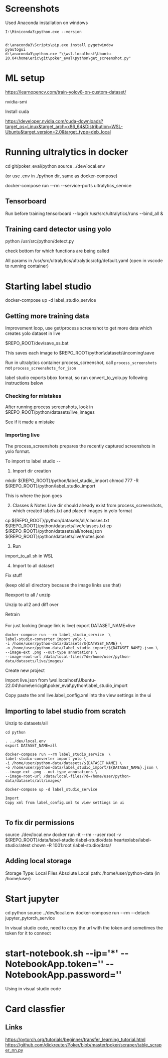 # Screenshots 

Used Anaconda installation on windows

```
I:\Miniconda3\python.exe --version


d:\anaconda3\Scripts\pip.exe install pygetwindow
pyautogui
d:\anaconda3\python.exe "\\wsl.localhost\Ubuntu-20.04\home\eric\git\poker_eval\python\get_screenshot.py"
```

# ML setup

https://learnopencv.com/train-yolov8-on-custom-dataset/


nvidia-smi

Install cuda

https://developer.nvidia.com/cuda-downloads?target_os=Linux&target_arch=x86_64&Distribution=WSL-Ubuntu&target_version=2.0&target_type=deb_local


# Running ultralytics in docker

cd git/poker_eval/python
source ../dev/local.env

(or use .env in ./python dir, same as docker-compose)

docker-compose run --rm --service-ports ultralytics_service

## Tensorboard 

Run before training
tensorboard --logdir /usr/src/ultralytics/runs --bind_all & 

## Training card detector using yolo

python /usr/src/python/detect.py

check bottom for which functions are being called

All params in /usr/src/ultralytics/ultralytics/cfg/default.yaml (open in vscode to running container)


# Starting label studio

docker-compose up -d label_studio_service

## Getting more training data

Improvement loop, use get/process screenshot to get more data
which creates yolo dataset in live

$REPO_ROOT/dev/save_ss.bat

This saves each image to $REPO_ROOT\python\datasets\incoming\save

Run in ultralytics container process_screenshot,
call `process_screenshots` not `process_screenshots_for_json`

label studio exports bbox format, so
run convert_to_yolo.py following instructions below

### Checking for mistakes

After running process screenshots, look in $REPO_ROOT/python/datasets/live_images

See if it made a mistake

### Importing live

The process_screenshots prepares the recently captured screenshots in yolo format.

To import to label studio --

1. Import dir creation

mkdir ${REPO_ROOT}/python/label_studio_import
chmod 777 -R ${REPO_ROOT}/python/label_studio_import

This is where the json goes

2.  Classes & Notes 
Live dir should already exist from process_screenshots, which created labels.txt and placed images in yolo format

cp ${REPO_ROOT}/python/datasets/all/classes.txt ${REPO_ROOT}/python/datasets/live/classes.txt 
cp ${REPO_ROOT}/python/datasets/all/notes.json ${REPO_ROOT}/python/datasets/live/notes.json

3.  Run

import_to_all.sh in WSL

4.  Import to all dataset

Fix stuff

(keep old all directory because the image links use that)

Reexport to all / unzip

Unzip to all2 and diff over

Retrain

####
For just looking (image link is live)
export DATASET_NAME=live
```
docker-compose run --rm label_studio_service  \
label-studio-converter import yolo \
-i /home/user/python-data/datasets/${DATASET_NAME} \
-o /home/user/python-data/label_studio_import/${DATASET_NAME}.json \
--image-ext .png --out-type annotations \
--image-root-url /data/local-files/?d=/home/user/python-data/datasets/live/images/
```

Create new project

Import live.json from 
\\wsl.localhost\Ubuntu-22.04\home\eric\git\poker_eval\python\label_studio_import

Copy paste the xml live.label_config.xml into the view settings in the ui

## Importing to label studio from scratch

Unzip to datasets/all

```
cd python

. ../dev/local.env
export DATASET_NAME=all

docker-compose run --rm label_studio_service  \
label-studio-converter import yolo \
-i /home/user/python-data/datasets/${DATASET_NAME} \
-o /home/user/python-data/label_studio_import/${DATASET_NAME}.json \
--image-ext .png --out-type annotations \
--image-root-url /data/local-files/?d=/home/user/python-data/datasets/all/images/

docker-compose up -d label_studio_service

Import
Copy xml from label_config.xml to view settings in ui


```

## To fix dir permissions

source ./dev/local.env
docker run -it --rm --user root -v ${REPO_ROOT}/data/label-studio:/label-studio/data heartexlabs/label-studio:latest chown -R 1001:root /label-studio/data/

## Adding local storage

Storage Type: Local Files
Absolute Local path: /home/user/python-data  (in /home/user)

# Start jupyter

cd python
source ../dev/local.env
docker-compose run --rm --detach jupyter_pytorch_service

In visual studio code, need to copy the url with the token and sometimes the token for it to connect



#  start-notebook.sh --ip='*' --NotebookApp.token='' --NotebookApp.password=''

Using in visual studio code

# Card classfier 

## Links

https://pytorch.org/tutorials/beginner/transfer_learning_tutorial.html
https://github.com/dickreuter/Poker/blob/master/poker/scraper/table_scraper_nn.py